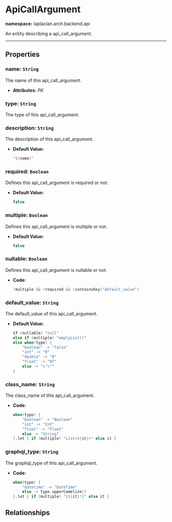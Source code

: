 

# **ApiCallArgument**
**namespace:** laplacian.arch.backend.api

An entity describing a api_call_argument.



---

## Properties

### name: `String`
The name of this api_call_argument.
- **Attributes:** *PK*

### type: `String`
The type of this api_call_argument.

### description: `String`
The description of this api_call_argument.
- **Default Value:**
  ```kotlin
  "${name}"
  ```

### required: `Boolean`
Defines this api_call_argument is required or not.
- **Default Value:**
  ```kotlin
  false
  ```

### multiple: `Boolean`
Defines this api_call_argument is multiple or not.
- **Default Value:**
  ```kotlin
  false
  ```

### nullable: `Boolean`
Defines this api_call_argument is nullable or not.
- **Code:**
  ```kotlin
  !multiple && !required && !containsKey("default_value")
  ```

### default_value: `String`
The default_value of this api_call_argument.
- **Default Value:**
  ```kotlin
  if (nullable) "null"
  else if (multiple) "emptyList()"
  else when(type) {
      "boolean" -> "false"
      "int" -> "0"
      "double" -> "0"
      "float" -> "0f"
      else -> "\"\""
  }
  ```

### class_name: `String`
The class_name of this api_call_argument.
- **Code:**
  ```kotlin
  when(type) {
      "boolean" -> "Boolean"
      "int" -> "Int"
      "float" -> "Float"
      else -> "String"
  }.let { if (multiple) "List<${it}>" else it }
  ```

### graphql_type: `String`
The graphql_type of this api_call_argument.
- **Code:**
  ```kotlin
  when(type) {
      "datetime" -> "DateTime"
      else -> type.upperCamelize()
  }.let { if (multiple) "[${it}!]" else it }
  ```

## Relationships
